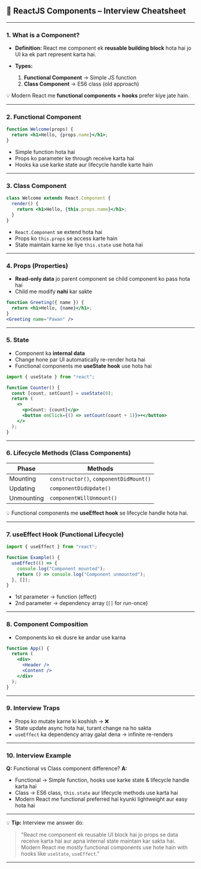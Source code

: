 ## 📝 **ReactJS Components – Interview Cheatsheet**

---

### **1. What is a Component?**

* **Definition:**
  React me component ek **reusable building block** hota hai jo UI ka ek part represent karta hai.
* **Types:**

  1. **Functional Component** → Simple JS function
  2. **Class Component** → ES6 class (old approach)

💡 Modern React me **functional components + hooks** prefer kiye jate hain.

---

### **2. Functional Component**

```jsx
function Welcome(props) {
  return <h1>Hello, {props.name}</h1>;
}
```

* Simple function hota hai
* Props ko parameter ke through receive karta hai
* Hooks ka use karke state aur lifecycle handle karte hain

---

### **3. Class Component**

```jsx
class Welcome extends React.Component {
  render() {
    return <h1>Hello, {this.props.name}</h1>;
  }
}
```

* `React.Component` se extend hota hai
* Props ko `this.props` se access karte hain
* State maintain karne ke liye `this.state` use hota hai

---

### **4. Props (Properties)**

* **Read-only data** jo parent component se child component ko pass hota hai
* Child me modify **nahi** kar sakte

```jsx
function Greeting({ name }) {
  return <h1>Hello, {name}</h1>;
}
<Greeting name="Pawan" />
```

---

### **5. State**

* Component ka **internal data**
* Change hone par UI automatically re-render hota hai
* Functional components me **useState hook** use hota hai

```jsx
import { useState } from "react";

function Counter() {
  const [count, setCount] = useState(0);
  return (
    <>
      <p>Count: {count}</p>
      <button onClick={() => setCount(count + 1)}>+</button>
    </>
  );
}
```

---

### **6. Lifecycle Methods (Class Components)**

| Phase      | Methods                                |
| ---------- | -------------------------------------- |
| Mounting   | `constructor()`, `componentDidMount()` |
| Updating   | `componentDidUpdate()`                 |
| Unmounting | `componentWillUnmount()`               |

💡 Functional components me **useEffect hook** se lifecycle handle hota hai.

---

### **7. useEffect Hook (Functional Lifecycle)**

```jsx
import { useEffect } from "react";

function Example() {
  useEffect(() => {
    console.log("Component mounted");
    return () => console.log("Component unmounted");
  }, []);
}
```

* 1st parameter → function (effect)
* 2nd parameter → dependency array (`[]` for run-once)

---

### **8. Component Composition**

* Components ko ek dusre ke andar use karna

```jsx
function App() {
  return (
    <div>
      <Header />
      <Content />
    </div>
  );
}
```

---

### **9. Interview Traps**

* Props ko mutate karne ki koshish → ❌
* State update async hota hai, turant change na ho sakta
* `useEffect` ka dependency array galat dena → infinite re-renders

---

### **10. Interview Example**

**Q:** Functional vs Class component difference?
**A:**

* Functional → Simple function, hooks use karke state & lifecycle handle karta hai
* Class → ES6 class, `this.state` aur lifecycle methods use karta hai
* Modern React me functional preferred hai kyunki lightweight aur easy hota hai

---

💡 **Tip:**
Interview me answer do:

> "React me component ek reusable UI block hai jo props se data receive karta hai aur apna internal state maintain kar sakta hai. Modern React me mostly functional components use hote hain with hooks like `useState`, `useEffect`."

---

